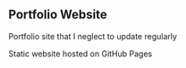## Portfolio Website
Portfolio site that I neglect to update regularly

Static website hosted on GitHub Pages

